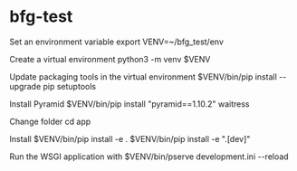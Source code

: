 # bfg-test

Set an environment variable
export VENV=~/bfg_test/env

Create a virtual environment
python3 -m venv $VENV

Update packaging tools in the virtual environment
$VENV/bin/pip install --upgrade pip setuptools

Install Pyramid
$VENV/bin/pip install "pyramid==1.10.2" waitress

Change folder
cd app

Install
$VENV/bin/pip install -e .
$VENV/bin/pip install -e ".[dev]"

Run the WSGI application with
$VENV/bin/pserve development.ini --reload